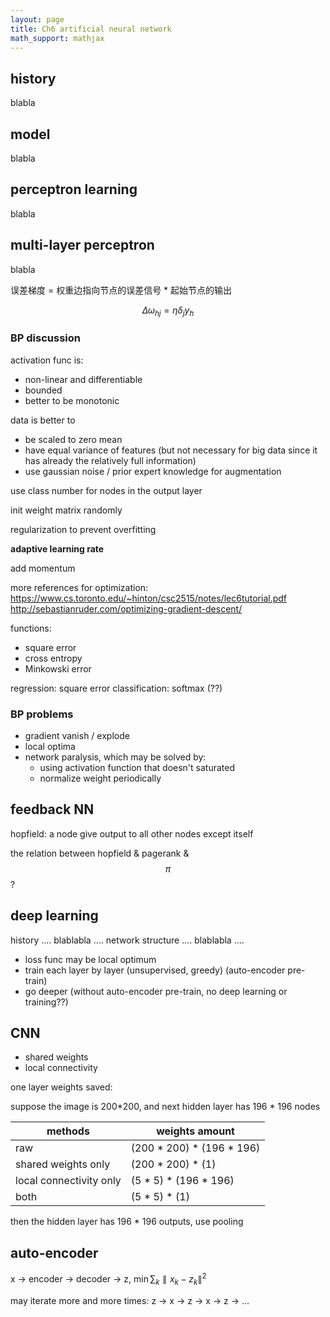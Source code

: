 ```yaml
---
layout: page
title: Ch6 artificial neural network
math_support: mathjax
---
```



## history

blabla

## model

blabla

## perceptron learning

blabla

## multi-layer perceptron

blabla

误差梯度 = 权重边指向节点的误差信号 * 起始节点的输出

$$\Delta\omega_{hj}=\eta\delta_j y_h$$

### BP discussion

activation func is:

- non-linear and differentiable
- bounded
- better to be monotonic

data is better to

- be scaled to zero mean
- have equal variance of features (but not necessary for big data since it has already the relatively full information)
- use gaussian noise / prior expert knowledge for augmentation

use class number for nodes in the output layer

init weight matrix randomly

regularization to prevent overfitting

**adaptive learning rate**

add momentum

more references for optimization:
https://www.cs.toronto.edu/~hinton/csc2515/notes/lec6tutorial.pdf
http://sebastianruder.com/optimizing-gradient-descent/

functions:

- square error
- cross entropy
- Minkowski error

regression: square error
classification: softmax (??)

### BP problems

- gradient vanish / explode
- local optima
- network paralysis, which may be solved by:
  - using activation function that doesn't saturated
  - normalize weight periodically 


## feedback NN

hopfield: a node give output to all other nodes except itself

the relation between hopfield & pagerank & $$\pi$$?

## deep learning

history .... blablabla ....
network structure .... blablabla ....

- loss func may be local optimum
- train each layer by layer (unsupervised, greedy) (auto-encoder pre-train)
- go deeper (without auto-encoder pre-train, no deep learning or training??)

## CNN

- shared weights
- local connectivity

one layer weights saved:

suppose the image is 200\*200, and next hidden layer has 196 \* 196 nodes

| methods                 | weights amount |
| ----------------------- | -------------- |
| raw                     | (200 \* 200) \* (196 \* 196) |
| shared weights only     | (200 \* 200) \* (1) |
| local connectivity only | (5 \* 5) \* (196 \* 196) |
| both                    | (5 \* 5) \* (1) |

then the hidden layer has 196 \* 196 outputs, use pooling

## auto-encoder

x -> encoder -> decoder -> z,  $\min \sum_k \parallel x_k - z_k \parallel^2$

may iterate more and more times: z -> x -> z -> x -> z -> ...















